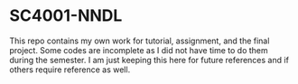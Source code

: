 # SC4001-NNDL

This repo contains my own work for tutorial, assignment, and the final project. Some codes are incomplete as I did not have time to do them during the semester. 
I am just keeping this here for future references and if others require reference as well. 